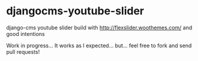 # djangocms-youtube-slider
django-cms youtube slider build with http://flexslider.woothemes.com/ and good intentions

Work in progress... It works as I expected... but... feel free to fork and send pull requests!
